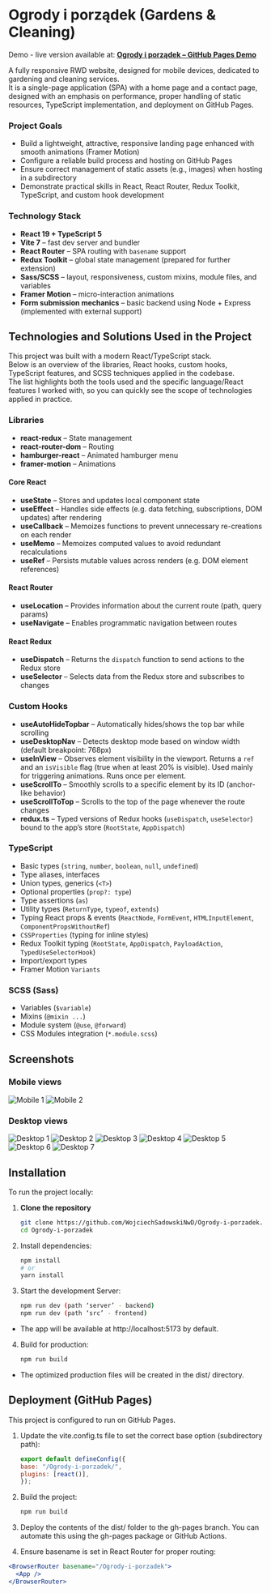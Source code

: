 # Ogrody i porządek (Gardens & Cleaning)
Demo - live version available at:
[**Ogrody i porządek – GitHub Pages Demo**](https://wojciechsadowskinwd.github.io/Ogrody-i-porzadek/)

A fully responsive RWD website, designed for mobile devices, dedicated to gardening and cleaning services.  
It is a single-page application (SPA) with a home page and a contact page, designed with an emphasis on performance, proper handling of static resources, TypeScript implementation, and deployment on GitHub Pages.

### Project Goals
- Build a lightweight, attractive, responsive landing page enhanced with smooth animations (Framer Motion)  
- Configure a reliable build process and hosting on GitHub Pages  
- Ensure correct management of static assets (e.g., images) when hosting in a subdirectory  
- Demonstrate practical skills in React, React Router, Redux Toolkit, TypeScript, and custom hook development  

### Technology Stack
- **React 19 + TypeScript 5**  
- **Vite 7** – fast dev server and bundler  
- **React Router** – SPA routing with `basename` support  
- **Redux Toolkit** – global state management (prepared for further extension)  
- **Sass/SCSS** – layout, responsiveness, custom mixins, module files, and variables  
- **Framer Motion** – micro-interaction animations  
- **Form submission mechanics** – basic backend using Node + Express (implemented with external support)  

## Technologies and Solutions Used in the Project
This project was built with a modern React/TypeScript stack.  
Below is an overview of the libraries, React hooks, custom hooks, TypeScript features, and SCSS techniques applied in the codebase.  
The list highlights both the tools used and the specific language/React features I worked with, so you can quickly see the scope of technologies applied in practice.

### Libraries
- **react-redux** – State management
- **react-router-dom** – Routing
- **hamburger-react** – Animated hamburger menu
- **framer-motion** – Animations

#### Core React
- **useState** – Stores and updates local component state  
- **useEffect** – Handles side effects (e.g. data fetching, subscriptions, DOM updates) after rendering  
- **useCallback** – Memoizes functions to prevent unnecessary re-creations on each render  
- **useMemo** – Memoizes computed values to avoid redundant recalculations  
- **useRef** – Persists mutable values across renders (e.g. DOM element references)  

#### React Router
- **useLocation** – Provides information about the current route (path, query params)  
- **useNavigate** – Enables programmatic navigation between routes  

#### React Redux
- **useDispatch** – Returns the `dispatch` function to send actions to the Redux store  
- **useSelector** – Selects data from the Redux store and subscribes to changes  

### Custom Hooks
- **useAutoHideTopbar** – Automatically hides/shows the top bar while scrolling  
- **useDesktopNav** – Detects desktop mode based on window width (default breakpoint: 768px)  
- **useInView** – Observes element visibility in the viewport. Returns a `ref` and an `isVisible` flag (true when at least 20% is visible). Used mainly for triggering animations. Runs once per element.  
- **useScrollTo** – Smoothly scrolls to a specific element by its ID (anchor-like behavior)  
- **useScrollToTop** – Scrolls to the top of the page whenever the route changes  
- **redux.ts** – Typed versions of Redux hooks (`useDispatch`, `useSelector`) bound to the app’s store (`RootState`, `AppDispatch`)  

### TypeScript
- Basic types (`string`, `number`, `boolean`, `null`, `undefined`)  
- Type aliases, interfaces  
- Union types, generics (`<T>`)  
- Optional properties (`prop?: type`)  
- Type assertions (`as`)  
- Utility types (`ReturnType`, `typeof`, `extends`)  
- Typing React props & events (`ReactNode`, `FormEvent`, `HTMLInputElement`, `ComponentPropsWithoutRef`)  
- `CSSProperties` (typing for inline styles)  
- Redux Toolkit typing (`RootState`, `AppDispatch`, `PayloadAction`, `TypedUseSelectorHook`)  
- Import/export types  
- Framer Motion `Variants`  

### SCSS (Sass)
- Variables (`$variable`)  
- Mixins (`@mixin ...`)  
- Module system (`@use`, `@forward`)  
- CSS Modules integration (`*.module.scss`)  

## Screenshots
### Mobile views
![Mobile 1](docs/screenshots/screenshot_mobile_1.jpg)
![Mobile 2](docs/screenshots/screenshot_mobile_2.jpg)

### Desktop views
![Desktop 1](docs/screenshots/screenshot_1.png)
![Desktop 2](docs/screenshots/screenshot_2.jpg)
![Desktop 3](docs/screenshots/screenshot_3.jpg)
![Desktop 4](docs/screenshots/screenshot_4.jpg)
![Desktop 5](docs/screenshots/screenshot_5.jpg)
![Desktop 6](docs/screenshots/screenshot_6.jpg)
![Desktop 7](docs/screenshots/screenshot_7.jpg)


## Installation

To run the project locally:

1. **Clone the repository**
   ```bash
   git clone https://github.com/WojciechSadowskiNwD/Ogrody-i-porzadek.git
   cd Ogrody-i-porzadek
2. Install dependencies:
   ```bash
   npm install
   # or
   yarn install

3. Start the development Server:
   ```bash
   npm run dev (path ‘server’ - backend)
   npm run dev (path ‘src’ - frontend)
  *	The app will be available at http://localhost:5173 by default.

4. Build for production:
   ```bash
   npm run build
  *	The optimized production files will be created in the dist/ directory.

## Deployment (GitHub Pages)
This project is configured to run on GitHub Pages.

1.	Update the vite.config.ts file to set the correct base option (subdirectory path):
    ```jsx
    export default defineConfig({
    base: "/Ogrody-i-porzadek/",
    plugins: [react()],
    });

3.	Build the project:
    ```bash
    npm run build

5.	Deploy the contents of the dist/ folder to the gh-pages branch.
You can automate this using the gh-pages package or GitHub Actions.

6.	Ensure basename is set in React Router for proper routing:
   ```jsx
  <BrowserRouter basename="/Ogrody-i-porzadek">
   	 <App />
  </BrowserRouter>






